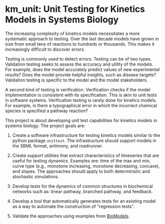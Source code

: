 # km_unit: Unit Testing for Kinetics Models in Systems Biology

The increasing complexity of kinetics models necessitates a more systematic approach to testing. Over the last decade models have grown in size from small tens of reactions to hundreds or thousands. This makes it increasingly difficult to discover errors. 

Testing is commonly used to detect errors. Testing can be of two types.
Validation testing seeks to assess the accuracy and utility of the models. For example, does the model accurately predict values of new experimental results? Does the model provide helpful insights, such as disease targets? Validation testing is specific to the model and the model stakeholders.

A second kind of testing is verification.
Verification checks if the model implementation is consistent with its specification.
This is akin to unit tests in software systems.
Verification testing is rarely done for kinetics models.
For example, is there a typographical error in which the incorrect chemical species is specified a pathway reaction?

This project is about developing unit test capabilities for kinetics models in systems biology.
The project goals are:

1. Create a software infrastructure for testing kinetics models similar to the python package ``unittest``. The infrastructure should support models in the SBML format, antimony, and roadrunner.

1. Create support utilities that extract characteristics of timeseries that are useful for testing dynamics. Examples are: time of the max and min, curve type (e.g., monotone increasing, monotone decreasing, concave), and slopes. The approaches should apply to both deterministic and stochastic simulations.

1. Develop tests for the dynamics of common structures in biochemical networks such as: linear pathway, branched pathway, and feedback.

1. Develop a tool that automatically generates tests for an existing model as a way to automate the construction of "regression tests".

1. Validate the approaches using examples from [BioModels](https://www.ebi.ac.uk/biomodels/).
